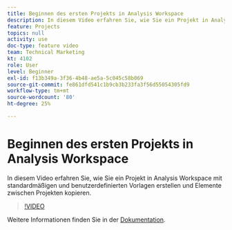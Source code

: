 ```yaml
---
title: Beginnen des ersten Projekts in Analysis Workspace
description: In diesem Video erfahren Sie, wie Sie ein Projekt in Analysis Workspace mit standardmäßigen und benutzerdefinierten Vorlagen erstellen und Elemente zwischen Projekten kopieren.
feature: Projects
topics: null
activity: use
doc-type: feature video
team: Technical Marketing
kt: 4102
role: User
level: Beginner
exl-id: f13b349a-3f36-4b48-ae5a-5c045c58b069
source-git-commit: fe861dfd541c1b9cb3b233fa3f56d55054305fd9
workflow-type: tm+mt
source-wordcount: '80'
ht-degree: 25%

---
```


# Beginnen des ersten Projekts in Analysis Workspace

In diesem Video erfahren Sie, wie Sie ein Projekt in Analysis Workspace mit standardmäßigen und benutzerdefinierten Vorlagen erstellen und Elemente zwischen Projekten kopieren.

>[!VIDEO](https://video.tv.adobe.com/v/30368/?quality=12)

Weitere Informationen finden Sie in der [Dokumentation](https://experienceleague.adobe.com/docs/analytics/analyze/analysis-workspace/build-workspace-project/freeform-overview.html).
